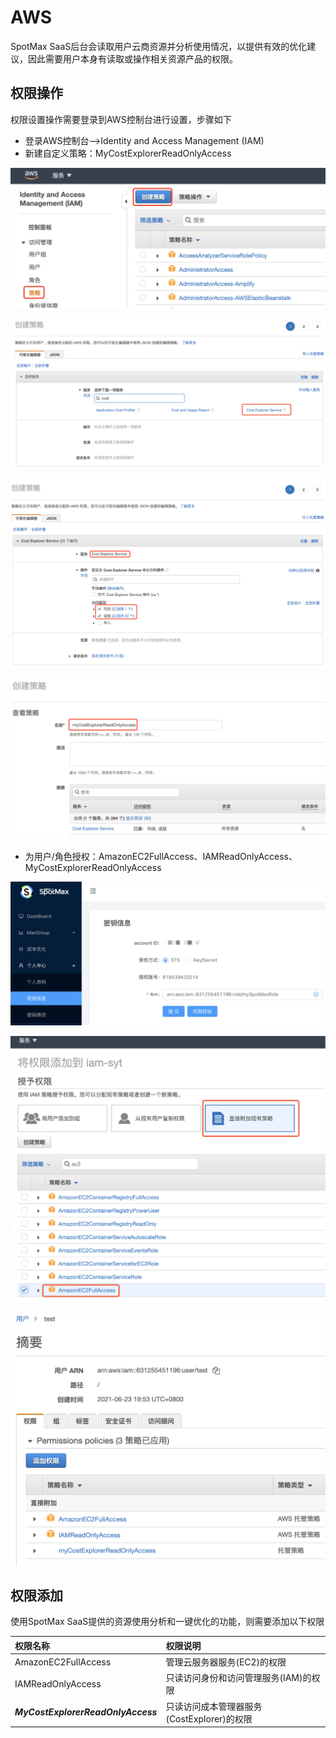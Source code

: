 # AWS

SpotMax SaaS后台会读取用户云商资源并分析使用情况，以提供有效的优化建议，因此需要用户本身有读取或操作相关资源产品的权限。

## 权限操作

权限设置操作需要登录到AWS控制台进行设置，步骤如下

* 登录AWS控制台—&gt;Identity and Access Management \(IAM\)
* 新建自定义策略：MyCostExplorerReadOnlyAccess

![](../../.gitbook/assets/image%20%28181%29.png)

![](../../.gitbook/assets/image%20%28172%29.png)

![](../../.gitbook/assets/image%20%28186%29.png)

![](../../.gitbook/assets/image%20%28173%29.png)

* 为用户/角色授权：AmazonEC2FullAccess、IAMReadOnlyAccess、MyCostExplorerReadOnlyAccess

![](../../.gitbook/assets/image%20%28176%29.png)

![](../../.gitbook/assets/image%20%28178%29.png)

![](../../.gitbook/assets/image%20%28171%29.png)

## **权限添加**

使用SpotMax SaaS提供的资源使用分析和一键优化的功能，则需要添加以下权限

| 权限名称 | 权限说明 |
| :--- | :--- |
| AmazonEC2FullAccess | 管理云服务器服务\(EC2\)的权限 |
| IAMReadOnlyAccess | 只读访问身份和访问管理服务\(IAM\)的权限 |
| _**MyCostExplorerReadOnlyAccess**_ | 只读访问成本管理器服务\(CostExplorer\)的权限 |


